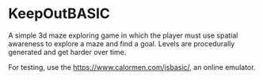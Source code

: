 # KeepOutBASIC
A simple 3d maze exploring game in which the player must use spatial awareness to explore a maze and find a goal. Levels are procedurally generated and get harder over time.

For testing, use the  https://www.calormen.com/jsbasic/, an online emulator.
